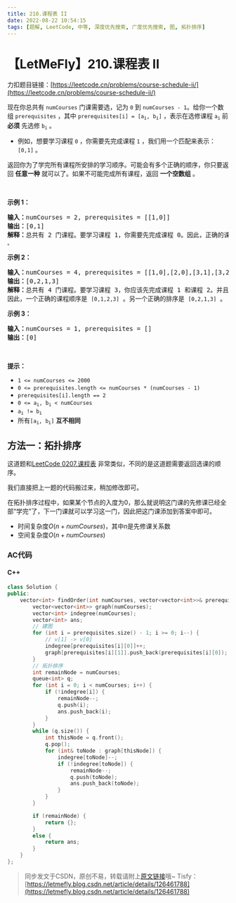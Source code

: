 ```yaml
---
title: 210.课程表 II
date: 2022-08-22 10:54:15
tags: [题解, LeetCode, 中等, 深度优先搜索, 广度优先搜索, 图, 拓扑排序]
---
```


# 【LetMeFly】210.课程表 II

力扣题目链接：[https://leetcode.cn/problems/course-schedule-ii/](https://leetcode.cn/problems/course-schedule-ii/)

<p>现在你总共有 <code>numCourses</code> 门课需要选，记为&nbsp;<code>0</code>&nbsp;到&nbsp;<code>numCourses - 1</code>。给你一个数组&nbsp;<code>prerequisites</code> ，其中 <code>prerequisites[i] = [a<sub>i</sub>, b<sub>i</sub>]</code> ，表示在选修课程 <code>a<sub>i</sub></code> 前 <strong>必须</strong> 先选修&nbsp;<code>b<sub>i</sub></code> 。</p>

<ul>
	<li>例如，想要学习课程 <code>0</code> ，你需要先完成课程&nbsp;<code>1</code> ，我们用一个匹配来表示：<code>[0,1]</code> 。</li>
</ul>

<p>返回你为了学完所有课程所安排的学习顺序。可能会有多个正确的顺序，你只要返回 <strong>任意一种</strong> 就可以了。如果不可能完成所有课程，返回 <strong>一个空数组</strong> 。</p>

<p>&nbsp;</p>

<p><strong>示例 1：</strong></p>

<pre>
<strong>输入：</strong>numCourses = 2, prerequisites = [[1,0]]
<strong>输出：</strong>[0,1]
<strong>解释：</strong>总共有 2 门课程。要学习课程 1，你需要先完成课程 0。因此，正确的课程顺序为 <code>[0,1] 。</code>
</pre>

<p><strong>示例 2：</strong></p>

<pre>
<strong>输入：</strong>numCourses = 4, prerequisites = [[1,0],[2,0],[3,1],[3,2]]
<strong>输出：</strong>[0,2,1,3]
<strong>解释：</strong>总共有 4 门课程。要学习课程 3，你应该先完成课程 1 和课程 2。并且课程 1 和课程 2 都应该排在课程 0 之后。
因此，一个正确的课程顺序是&nbsp;<code>[0,1,2,3]</code> 。另一个正确的排序是&nbsp;<code>[0,2,1,3]</code> 。</pre>

<p><strong>示例 3：</strong></p>

<pre>
<strong>输入：</strong>numCourses = 1, prerequisites = []
<strong>输出：</strong>[0]
</pre>

<p>&nbsp;</p>
<strong>提示：</strong>

<ul>
	<li><code>1 &lt;= numCourses &lt;= 2000</code></li>
	<li><code>0 &lt;= prerequisites.length &lt;= numCourses * (numCourses - 1)</code></li>
	<li><code>prerequisites[i].length == 2</code></li>
	<li><code>0 &lt;= a<sub>i</sub>, b<sub>i</sub> &lt; numCourses</code></li>
	<li><code>a<sub>i</sub> != b<sub>i</sub></code></li>
	<li>所有<code>[a<sub>i</sub>, b<sub>i</sub>]</code> <strong>互不相同</strong></li>
</ul>


    
## 方法一：拓扑排序

这道题和[LeetCode 0207.课程表](https://leetcode.letmefly.xyz/2022/08/21/LeetCode%200207.%E8%AF%BE%E7%A8%8B%E8%A1%A8/) 非常类似，不同的是这道题需要返回选课的顺序。

我们直接把上一题的代码搬过来，稍加修改即可。

在拓扑排序过程中，如果某个节点的入度为$0$，那么就说明这门课的先修课已经全部“学完”了，下一门课就可以学习这一门，因此把这门课添加到答案中即可。

+ 时间复杂度$O(n + numCourses)$，其中$n$是先修课关系数
+ 空间复杂度$O(n + numCourses)$

### AC代码

#### C++

```cpp
class Solution {
public:
    vector<int> findOrder(int numCourses, vector<vector<int>>& prerequisites) {
        vector<vector<int>> graph(numCourses);
        vector<int> indegree(numCourses);
        vector<int> ans;
        // 建图
        for (int i = prerequisites.size() - 1; i >= 0; i--) {
            // v[1] -> v[0]
            indegree[prerequisites[i][0]]++;
            graph[prerequisites[i][1]].push_back(prerequisites[i][0]);
        }
        // 拓扑排序
        int remainNode = numCourses;
        queue<int> q;
        for (int i = 0; i < numCourses; i++) {
            if (!indegree[i]) {
                remainNode--;
                q.push(i);
                ans.push_back(i);
            }
        }
        while (q.size()) {
            int thisNode = q.front();
            q.pop();
            for (int& toNode : graph[thisNode]) {
                indegree[toNode]--;
                if (!indegree[toNode]) {
                    remainNode--;
                    q.push(toNode);
                    ans.push_back(toNode);
                }
            }
        }

        if (remainNode) {
            return {};
        }
        else {
            return ans;
        }
    }
};
```

> 同步发文于CSDN，原创不易，转载请附上[原文链接](https://leetcode.letmefly.xyz/2022/08/22/LeetCode%200210.%E8%AF%BE%E7%A8%8B%E8%A1%A8II/)哦~
> Tisfy：[https://letmefly.blog.csdn.net/article/details/126461788](https://letmefly.blog.csdn.net/article/details/126461788)
